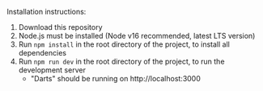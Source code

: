 Installation instructions:
1. Download this repository
2. Node.js must be installed (Node v16 recommended, latest LTS version)
3. Run ```npm install``` in the root directory of the project, to install all dependencies
4. Run ```npm run dev``` in the root directory of the project, to run the development server
    - "Darts" should be running on http://localhost:3000
